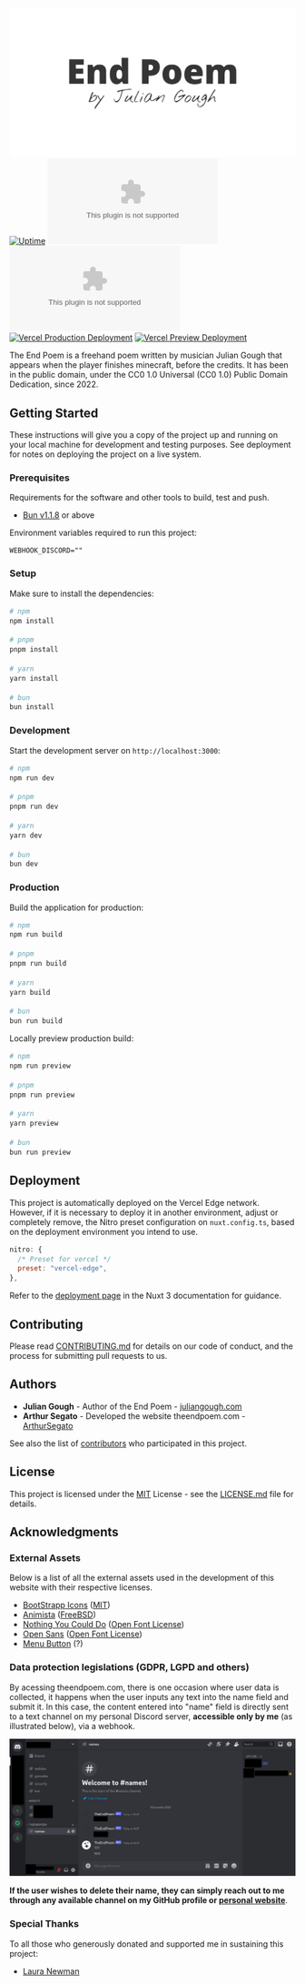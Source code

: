 [![Website](.github/assets/banner.svg)](https://www.theendpoem.com)
[![Uptime](https://img.shields.io/website?url=https%3A%2F%2Fwww.theendpoem.com)](https://img.shields.io/website?url=https%3A%2F%2Fwww.theendpoem.com)
[![HSTS Status](https://img.shields.io/hsts/preload/theendpoem.com)](https://img.shields.io/hsts/preload/theendpoem.com)
[![Mozilla HTTP Observatory](https://img.shields.io/mozilla-observatory/grade/www.theendpoem.com?publish)](https://img.shields.io/mozilla-observatory/grade/www.theendpoem.com?publish)
[![Vercel Production Deployment](https://github.com/ArthurSegato/EndPoem/actions/workflows/deploy-production.yaml/badge.svg)](https://github.com/ArthurSegato/EndPoem/actions/workflows/deploy-production.yaml)
[![Vercel Preview Deployment](https://github.com/ArthurSegato/EndPoem/actions/workflows/deploy-preview.yaml/badge.svg)](https://github.com/ArthurSegato/EndPoem/actions/workflows/deploy-preview.yaml)

The End Poem is a freehand poem written by musician Julian Gough that appears when the player finishes minecraft, before the credits. It has been in the public domain, under the CC0 1.0 Universal (CC0 1.0) Public Domain Dedication, since 2022.

## Getting Started

These instructions will give you a copy of the project up and running on your local machine for development and testing purposes. See deployment for notes on deploying the project on a live system.

### Prerequisites

Requirements for the software and other tools to build, test and push.

- [Bun v1.1.8](https://bun.sh/) or above

Environment variables required to run this project:

```Properties
WEBHOOK_DISCORD=""
```

### Setup

Make sure to install the dependencies:

```bash
# npm
npm install

# pnpm
pnpm install

# yarn
yarn install

# bun
bun install
```

### Development

Start the development server on `http://localhost:3000`:

```bash
# npm
npm run dev

# pnpm
pnpm run dev

# yarn
yarn dev

# bun
bun dev
```

### Production

Build the application for production:

```bash
# npm
npm run build

# pnpm
pnpm run build

# yarn
yarn build

# bun
bun run build
```

Locally preview production build:

```bash
# npm
npm run preview

# pnpm
pnpm run preview

# yarn
yarn preview

# bun
bun run preview
```

## Deployment

This project is automatically deployed on the Vercel Edge network. However, if it is necessary to deploy it in another environment, adjust or completely remove, the Nitro preset configuration on `nuxt.config.ts`, based on the deployment environment you intend to use.

```Javascript
nitro: {
  /* Preset for vercel */
  preset: "vercel-edge",
},
```

Refer to the [deployment page](https://nuxt.com/docs/getting-started/deployment) in the Nuxt 3 documentation for guidance.

## Contributing

Please read [CONTRIBUTING.md](CONTRIBUTING.md) for details on our code of conduct, and the process for submitting pull requests to us.

## Authors

- **Julian Gough** - Author of the End Poem - [juliangough.com](https://www.juliangough.com/)
- **Arthur Segato** - Developed the website theendpoem.com - [ArthurSegato](https://github.com/ArthurSegato)

See also the list of [contributors](https://github.com/ArthurSegato/TheEndPoem/graphs/contributors) who participated in this project.

## License

This project is licensed under the [MIT](LICENSE) License - see the [LICENSE.md](LICENSE) file for details.

## Acknowledgments

### External Assets

Below is a list of all the external assets used in the development of this website with their respective licenses.

- [BootStrapp Icons](https://icons.getbootstrap.com) ([MIT](https://github.com/twbs/icons/blob/main/LICENSE.md))
- [Animista](https://animista.net) ([FreeBSD](https://animista.net/license))
- [Nothing You Could Do](https://fonts.google.com/specimen/Nothing+You+Could+Do) ([Open Font License](https://scripts.sil.org/cms/scripts/page.php?site_id=nrsi&id=OFL))
- [Open Sans](https://fonts.google.com/specimen/Open+Sans) ([Open Font License](https://scripts.sil.org/cms/scripts/page.php?site_id=nrsi&id=OFL))
- [Menu Button](https://codepen.io/himalayasingh/pen/KOdJPM) (?)

### Data protection legislations (GDPR, LGPD and others)

By acessing theendpoem.com, there is one occasion where user data is collected, it happens when the user inputs any text into the name field and submit it. In this case, the content entered into "name" field is directly sent to a text channel on my personal Discord server, **accessible only by me** (as illustrated below), via a webhook.

![My Discord private server](.github/assets/discord.jpg "My Discord private server")

**If the user wishes to delete their name, they can simply reach out to me through any available channel on my GitHub profile or [personal website](https://www.arthursegato.dev/)**.

### Special Thanks

To all those who generously donated and supported me in sustaining this project:

- [Laura Newman](https://lauranewman.com/pages/index.php)
